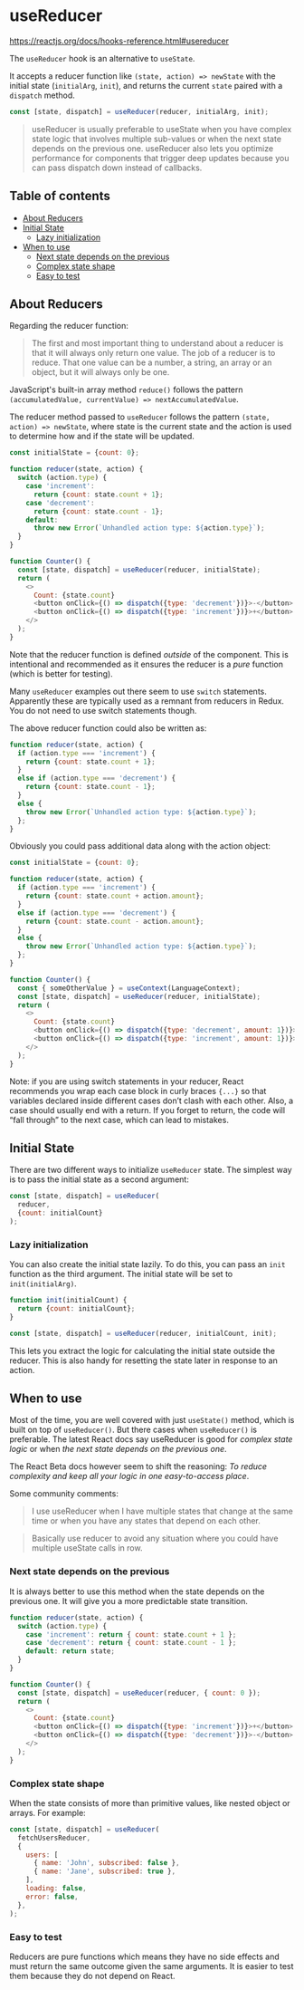 # useReducer

<https://reactjs.org/docs/hooks-reference.html#usereducer>

The `useReducer` hook is an alternative to `useState`.

It accepts a reducer function like `(state, action) => newState` with the initial state (`initialArg`, `init`), and returns the current `state` paired with a `dispatch` method.

```javascript
const [state, dispatch] = useReducer(reducer, initialArg, init);
```

> useReducer is usually preferable to useState when you have complex state logic that involves multiple sub-values or when the next state depends on the previous one. useReducer also lets you optimize performance for components that trigger deep updates because you can pass dispatch down instead of callbacks.

## Table of contents

<!-- toc -->

- [About Reducers](#about-reducers)
- [Initial State](#initial-state)
  * [Lazy initialization](#lazy-initialization)
- [When to use](#when-to-use)
  * [Next state depends on the previous](#next-state-depends-on-the-previous)
  * [Complex state shape](#complex-state-shape)
  * [Easy to test](#easy-to-test)

<!-- tocstop -->

## About Reducers

Regarding the reducer function:

> The first and most important thing to understand about a reducer is that it will always only return one value. The job of a reducer is to reduce. That one value can be a number, a string, an array or an object, but it will always only be one.

JavaScript's built-in array method `reduce()` follows the pattern `(accumulatedValue, currentValue) => nextAccumulatedValue`.

The reducer method passed to `useReducer` follows the pattern `(state, action) => newState`, where state is the current state and the action is used to determine how and if the state will be updated.

```javascript
const initialState = {count: 0};

function reducer(state, action) {
  switch (action.type) {
    case 'increment':
      return {count: state.count + 1};
    case 'decrement':
      return {count: state.count - 1};
    default:
      throw new Error(`Unhandled action type: ${action.type}`);
  }
}

function Counter() {
  const [state, dispatch] = useReducer(reducer, initialState);
  return (
    <>
      Count: {state.count}
      <button onClick={() => dispatch({type: 'decrement'})}>-</button>
      <button onClick={() => dispatch({type: 'increment'})}>+</button>
    </>
  );
}
```

Note that the reducer function is defined *outside* of the component. This is intentional and recommended as it ensures the reducer is a *pure* function (which is better for testing).

Many `useReducer` examples out there seem to use `switch` statements. Apparently these are typically used as a remnant from reducers in Redux. You do not need to use switch statements though.

The above reducer function could also be written as:

```javascript
function reducer(state, action) {
  if (action.type === 'increment') {
    return {count: state.count + 1};
  }
  else if (action.type === 'decrement') {
    return {count: state.count - 1};
  }
  else {
    throw new Error(`Unhandled action type: ${action.type}`);
  };
}
```

Obviously you could pass additional data along with the action object:

```javascript
const initialState = {count: 0};

function reducer(state, action) {
  if (action.type === 'increment') {
    return {count: state.count + action.amount};
  }
  else if (action.type === 'decrement') {
    return {count: state.count - action.amount};
  }
  else {
    throw new Error(`Unhandled action type: ${action.type}`);
  };
}

function Counter() {
  const { someOtherValue } = useContext(LanguageContext);
  const [state, dispatch] = useReducer(reducer, initialState);
  return (
    <>
      Count: {state.count}
      <button onClick={() => dispatch({type: 'decrement', amount: 1})}>-</button>
      <button onClick={() => dispatch({type: 'increment', amount: 1})}>+</button>
    </>
  );
}
```

Note: if you are using switch statements in your reducer, React recommends you wrap each case block in curly braces `{...}` so that variables declared inside different cases don’t clash with each other. Also, a case should usually end with a return. If you forget to return, the code will “fall through” to the next case, which can lead to mistakes.


## Initial State

There are two different ways to initialize `useReducer` state. The simplest way is to pass the initial state as a second argument:

```javascript
const [state, dispatch] = useReducer(
  reducer,
  {count: initialCount}
);
```

### Lazy initialization

You can also create the initial state lazily. To do this, you can pass an `init` function as the third argument. The initial state will be set to `init(initialArg)`.

```javascript
function init(initialCount) {
  return {count: initialCount};
}

const [state, dispatch] = useReducer(reducer, initialCount, init);
```

This lets you extract the logic for calculating the initial state outside the reducer. This is also handy for resetting the state later in response to an action.


## When to use

Most of the time, you are well covered with just `useState()` method, which is built on top of `useReducer()`. But there cases when `useReducer()` is preferable. The latest React docs say useReducer is good for *complex state logic* or when *the next state depends on the previous one*.

The React Beta docs however seem to shift the reasoning: *To reduce complexity and keep all your logic in one easy-to-access place*.

Some community comments:

> I use useReducer when I have multiple states that change at the same time or when you have any states that depend on each other.

> Basically use reducer to avoid any situation where you could have multiple useState calls in row.

### Next state depends on the previous

It is always better to use this method when the state depends on the previous one. It will give you a more predictable state transition.

```javascript
function reducer(state, action) {
  switch (action.type) {
    case 'increment': return { count: state.count + 1 };
    case 'decrement': return { count: state.count - 1 };
    default: return state;
  }
}

function Counter() {
  const [state, dispatch] = useReducer(reducer, { count: 0 });
  return (
    <>
      Count: {state.count}
      <button onClick={() => dispatch({type: 'increment'})}>+</button>
      <button onClick={() => dispatch({type: 'decrement'})}>-</button>
    </>
  );
}
```

### Complex state shape

When the state consists of more than primitive values, like nested object or arrays. For example:

```javascript
const [state, dispatch] = useReducer(
  fetchUsersReducer,
  {
    users: [
      { name: 'John', subscribed: false },
      { name: 'Jane', subscribed: true },
    ],
    loading: false,
    error: false,
  },
);
```

### Easy to test

Reducers are pure functions which means they have no side effects and must return the same outcome given the same arguments. It is easier to test them because they do not depend on React.

